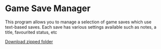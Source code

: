 # Game Save Manager

This program allows you to manage a selection of game saves which use text-based saves. 
Each save has various settings available such as notes, a title, favourited status, etc

[Download zipped folder](https://github.com/CiaranGruber/General-Bin-Repo/raw/master/Game%20Save%20Manager/Game%20Save%20Manager.zip)
